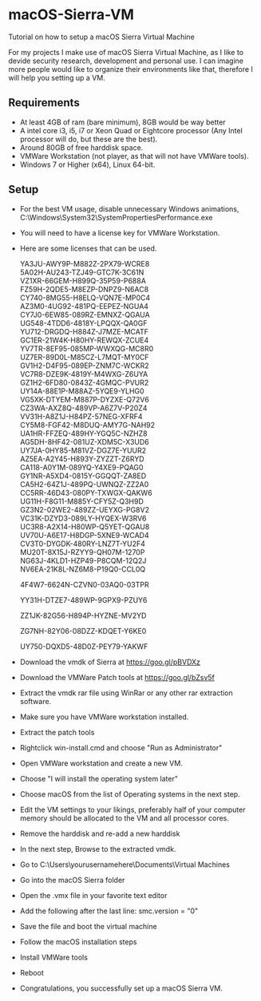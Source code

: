 # macOS-Sierra-VM
Tutorial on how to setup a macOS Sierra Virtual Machine

For my projects I make use of macOS Sierra Virtual Machine, as I like to devide security research, development and personal use.
I can imagine more people would like to organize their environments like that, therefore I will help you setting up a VM.

## Requirements
- At least 4GB of ram (bare minimum), 8GB would be way better
- A intel core i3, i5, i7 or Xeon Quad or Eightcore processor (Any Intel processor will do, but these are the best).
- Around 80GB of free harddisk space.
- VMWare Workstation (not player, as that will not have VMWare tools).
- Windows 7 or Higher (x64), Linux 64-bit.

## Setup
- For the best VM usage, disable unnecessary Windows animations, C:\Windows\System32\SystemPropertiesPerformance.exe
- You will need to have a license key for VMWare Workstation.
- Here are some licenses that can be used.

  YA3JU-AWY9P-M882Z-2PX79-WCRE8  
  5A02H-AU243-TZJ49-GTC7K-3C61N  
  VZ1XR-66GEM-H899Q-35P59-P688A  
  FZ59H-2QDE5-M8EZP-DNPZ9-N6AC8  
  CY740-8MG55-H8ELQ-VQN7E-MP0C4  
  AZ3M0-4UG92-481PQ-EEPEZ-NGUA4  
  CY7J0-6EW85-089RZ-EMNXZ-QGAUA  
  UG548-4TDD6-4818Y-LPQQX-QA0GF  
  YU712-DRGDQ-H884Z-J7MZE-MCATF  
  GC1ER-21W4K-H80HY-REWQX-ZCUE4  
  YV7TR-8EF95-085MP-WWXQG-MC8R0  
  UZ7ER-89D0L-M85CZ-L7MQT-MY0CF  
  GV1H2-D4F95-089EP-ZNM7C-WCKR2  
  VC7R8-DZE9K-4819Y-M4WXG-Z6UYA  
  GZ1H2-6FD80-0843Z-4GMQC-PVUR2  
  UY14A-88E1P-M88AZ-5YQE9-YLHG0  
  VG5XK-DTYEM-M887P-DYZXE-Q72V6  
  CZ3WA-AXZ8Q-489VP-A6Z7V-P20Z4  
  VV31H-A8Z1J-H84PZ-57NEG-XFRF4  
  CY5M8-FGF42-M8DUQ-AMY7G-NAH92  
  UA1HR-FFZEQ-489HY-YGQ5C-NZHZ8  
  AG5DH-8HF42-081UZ-XDM5C-X3UD6  
  UY7JA-0HY85-M81VZ-DGZ7E-YUUR2  
  AZ5EA-A2Y45-H893Y-ZYZZT-Z6RYD  
  CA118-A0Y1M-089YQ-Y4XE9-PQAG0  
  GY1NR-A5XD4-0815Y-GGQQT-ZA8ED  
  CA5H2-64Z1J-489PQ-UWNQZ-ZZ2A0  
  CC5RR-46D43-080PY-TXWGX-QAKW6  
  UG11H-F8G11-M885Y-CFY5Z-Q3H9D  
  GZ3N2-02WE2-489ZZ-UEYXG-PG8V2  
  VC31K-DZYD3-089LY-HYQEX-W3RV6  
  UC3R8-A2X14-H80WP-Q5YET-QGAU8  
  UV70U-A6E17-H8DGP-5XNE9-WCAD4  
  CV3T0-DYGDK-480RY-LNZ7T-YU2F4  
  MU20T-8X15J-RZYY9-QH07M-1270P  
  NG63J-4KLD1-HZP49-P8CQM-12Q2J  
  NV6EA-21K8L-NZ6M8-P19Q0-CCL0Q  
  
  4F4W7-6624N-CZVN0-03AQ0-03TPR 
  
  YY31H-DTZE7-489WP-9GPX9-PZUY6
  
  ZZ1JK-82G56-H894P-HYZNE-MV2YD
  
  ZG7NH-82Y06-08DZZ-KDQET-Y6KE0
  
  UY750-DQXD5-48D0Z-PEY79-YAKWF
  
- Download the vmdk of Sierra at https://goo.gl/pBVDXz
- Download the VMWare Patch tools at https://goo.gl/bZsv5f
- Extract the vmdk rar file using WinRar or any other rar extraction software.
- Make sure you have VMWare workstation installed.
- Extract the patch tools
- Rightclick win-install.cmd and choose "Run as Administrator"
- Open VMWare workstation and create a new VM.
- Choose "I will install the operating system later"
- Choose macOS from the list of Operating systems in the next step.
- Edit the VM settings to your likings, preferably half of your computer memory should be allocated to the VM and all processor cores.
- Remove the harddisk and re-add a new harddisk
- In the next step, Browse to the extracted vmdk.
- Go to C:\Users\yourusernamehere\Documents\Virtual Machines
- Go into the macOS Sierra folder
- Open the .vmx file in your favorite text editor
- Add the following after the last line: smc.version = "0"
- Save the file and boot the virtual machine
- Follow the macOS installation steps
- Install VMWare tools
- Reboot
- Congratulations, you successfully set up a macOS Sierra VM.
